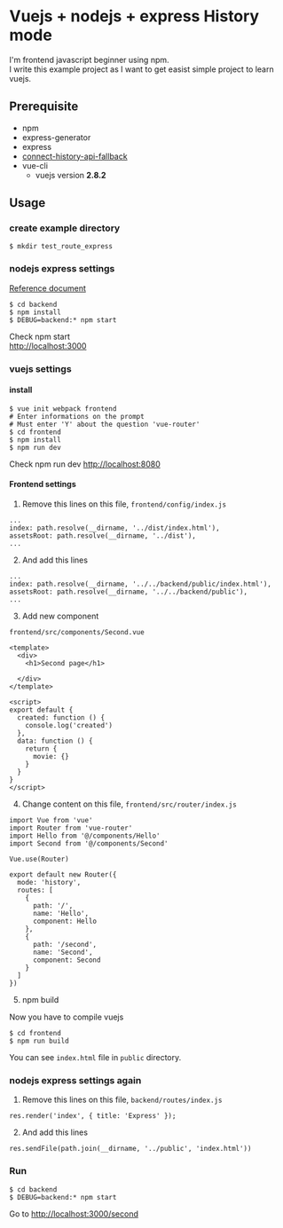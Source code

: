 # Vuejs + nodejs + express **History mode**

I'm frontend javascript beginner using npm.  
I write this example project as I want to get easist simple project to learn vuejs. 

## Prerequisite

- npm  
- express-generator  
- express  
- [connect-history-api-fallback](https://github.com/bripkens/connect-history-api-fallback)  
- vue-cli  
    + vuejs version **2.8.2**  

## Usage

### create example directory

```
$ mkdir test_route_express
```


### nodejs express settings

[Reference document](https://vuejs-kr.github.io/2017/02/05/express-with-vue/)

```
$ cd backend
$ npm install
$ DEBUG=backend:* npm start
```

Check npm start  
[http://localhost:3000](http://localhost:3000)  

### vuejs settings

#### install

```
$ vue init webpack frontend
# Enter informations on the prompt
# Must enter 'Y' about the question 'vue-router'
$ cd frontend
$ npm install
$ npm run dev
```

Check npm run dev 
[http://localhost:8080](http://localhost:8080)  

#### Frontend settings  

1. Remove this lines on this file, `frontend/config/index.js`  

```
...
index: path.resolve(__dirname, '../dist/index.html'),
assetsRoot: path.resolve(__dirname, '../dist'),
...
```

2. And add this lines  

```
...
index: path.resolve(__dirname, '../../backend/public/index.html'),
assetsRoot: path.resolve(__dirname, '../../backend/public'),
...
```

3. Add new component  

`frontend/src/components/Second.vue`  
```
<template>
  <div>
    <h1>Second page</h1>
    
  </div>
</template>

<script>
export default {
  created: function () {
    console.log('created')
  },
  data: function () {
    return {
      movie: {}
    }
  }
}
</script>
```

4. Change content on this file, `frontend/src/router/index.js`  

```
import Vue from 'vue'
import Router from 'vue-router'
import Hello from '@/components/Hello'
import Second from '@/components/Second'

Vue.use(Router)

export default new Router({
  mode: 'history',
  routes: [
    {
      path: '/',
      name: 'Hello',
      component: Hello
    },
    {
      path: '/second',
      name: 'Second',
      component: Second
    }
  ]
})

```

5. npm build  

Now you have to compile vuejs  
```
$ cd frontend
$ npm run build
```

You can see `index.html` file in `public` directory.  

### nodejs express settings again

1. Remove this lines on this file, `backend/routes/index.js`  

```
res.render('index', { title: 'Express' });
```

2. And add this lines  

```
res.sendFile(path.join(__dirname, '../public', 'index.html'))
```

### Run

```
$ cd backend
$ DEBUG=backend:* npm start
```

Go to [http://localhost:3000/second](http://localhost:3000/second)  

